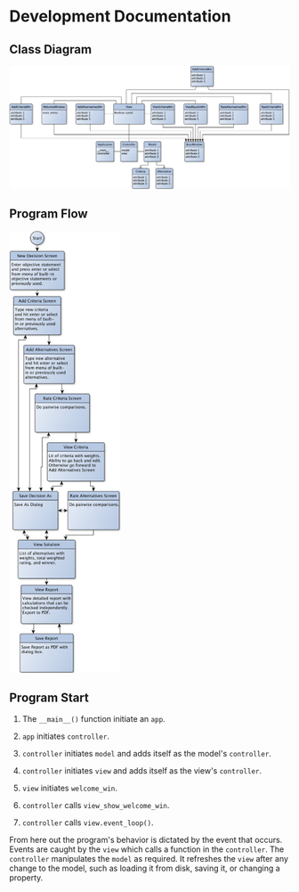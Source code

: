 # Development Documentation

## Class Diagram

![Class Diagram](img/yed/class_diagram.png)

## Program Flow

<img src="img/yed/screens.png" width="200">

## Program Start

1. The `__main__()` function initiate an `app`.

1. `app` initiates `controller`.

1. `controller` initiates `model` and adds itself as the model's `controller`.

1. `controller` initiates `view` and adds itself as the view's `controller`.

1. `view` initiates `welcome_win`.

1. `controller` calls `view_show_welcome_win`.

1. `controller` calls `view.event_loop()`.

From here out the program's behavior is dictated by the event that occurs. Events are caught by the `view` which calls a function in the `controller`. The `controller` manipulates the `model` as required. It refreshes the `view` after any change to the model, such as loading it from disk, saving it, or changing a property.
